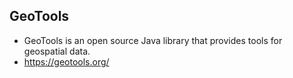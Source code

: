 ## GeoTools
- GeoTools is an open source Java library that provides tools for geospatial data.
- https://geotools.org/